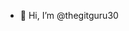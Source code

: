 - 👋 Hi, I’m @thegitguru30

<!---
thegitguru30/thegitguru30 is a ✨ special ✨ repository because its `README.md` (this file) appears on your GitHub profile.
You can click the Preview link to take a look at your changes.
--->
